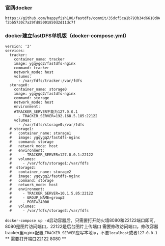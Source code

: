 ### 官网docker
```
https://github.com/happyfish100/fastdfs/commit/35dcf5ca1b793b34d6610d0e7b7d941651f231fb#diff-f2bb5730c7a29fd85001850d2d11dc7f
```

### docker建立fastDFS单机版（docker-compose.yml）

```
version: '3'
services:
  tracker:
    container_name: tracker
    image: ygqygq2/fastdfs-nginx
    command: tracker
    network_mode: host
    volumes:   
      - /var/fdfs/tracker:/var/fdfs    
  storage0:
    container_name: storage0
    image: ygqygq2/fastdfs-nginx
    command: storage
    network_mode: host  
    environment:
    #TRACKER_SERVER不能为127.0.0.1
      - TRACKER_SERVER=192.168.5.185:22122
    volumes: 
      - /var/fdfs/storage0:/var/fdfs
  # storage1:
  #   container_name: storage1
  #   image: ygqygq2/fastdfs-nginx
  #   command: storage
  #   network_mode: host  
  #   environment:
  #     - TRACKER_SERVER=127.0.0.1:22122
  #   volumes: 
  #     - /var/fdfs/storage1:/var/fdfs
  #  storage2:
  #   container_name: storage2
  #   image: ygqygq2/fastdfs-nginx
  #   command: storage
  #   network_mode: host  
  #   environment:
  #     - TRACKER_SERVER=10.1.5.85:22122
  #     - GROUP_NAME=group2
  #     - PORT=24000
  #   volumes: 
  #     - /var/fdfs/storage2:/var/fdfs         
```
`docker-compose up -d`启动容器后，只需要打开防火墙8080和22122端口即可，8080是图片访问端口，22122是后台图片上传端口
需要修改访问端口，修改容器tracker里nginx配置,`TRACKER_SERVER`应写本地ip，不要`localhost`或者`127.0.0.1`
** 需要打开端口22122 8080 **

